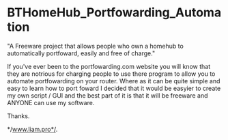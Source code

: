 BTHomeHub_Portfowarding_Automation
==================================

"A Freeware project that allows people who own a homehub to automatically portfoward, easily and free of charge."

If you've ever been to the portfowarding.com website you will know that they are notrious for charging people to use
there program to allow you to automate portfowarding on your router. Where as it can be quite simple and easy to learn
how to port foward I decided that it would be easyier to create my own script / GUI and the best part of it is that
it will be freeware and ANYONE can use my software.

Thanks.

*/www.liam.pro*/.
